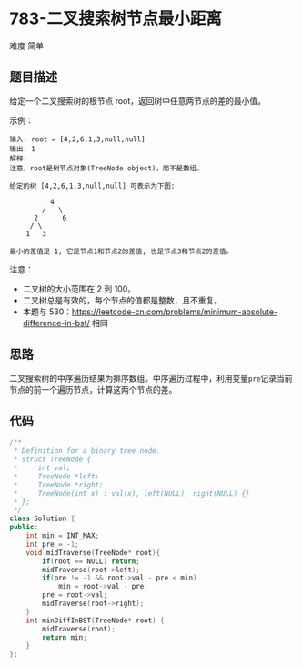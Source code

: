 # 783-二叉搜索树节点最小距离

难度 简单



## 题目描述

给定一个二叉搜索树的根节点 root，返回树中任意两节点的差的最小值。

示例：

```
输入: root = [4,2,6,1,3,null,null]
输出: 1
解释:
注意，root是树节点对象(TreeNode object)，而不是数组。

给定的树 [4,2,6,1,3,null,null] 可表示为下图:

          4
        /   \
      2      6
     / \    
    1   3  

最小的差值是 1, 它是节点1和节点2的差值, 也是节点3和节点2的差值。
```

注意：

- 二叉树的大小范围在 2 到 100。
- 二叉树总是有效的，每个节点的值都是整数，且不重复。
- 本题与 530：https://leetcode-cn.com/problems/minimum-absolute-difference-in-bst/ 相同



## 思路

二叉搜索树的中序遍历结果为排序数组。中序遍历过程中，利用变量`pre`记录当前节点的前一个遍历节点，计算这两个节点的差。



## 代码

```c++
/**
 * Definition for a binary tree node.
 * struct TreeNode {
 *     int val;
 *     TreeNode *left;
 *     TreeNode *right;
 *     TreeNode(int x) : val(x), left(NULL), right(NULL) {}
 * };
 */
class Solution {
public:
    int min = INT_MAX;
    int pre = -1;
    void midTraverse(TreeNode* root){
        if(root == NULL) return;
        midTraverse(root->left);
        if(pre != -1 && root->val - pre < min)
            min = root->val - pre;
        pre = root->val;
        midTraverse(root->right);
    }
    int minDiffInBST(TreeNode* root) {
        midTraverse(root);
        return min;
    }
};
```

